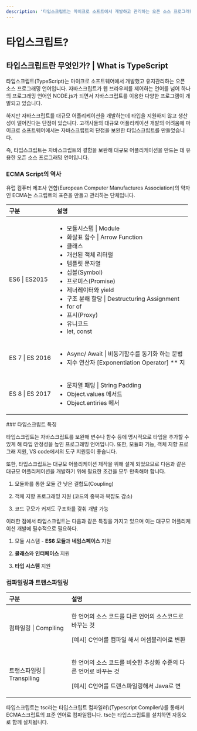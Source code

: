 ```yaml
---
description: '타입스크립트는 마이크로 소프트에서 개발하고 관리하는 오픈 소스 프로그래밍 언어입니다. 모든 브라우저나 호스트, 운영체제에서도 동작합니다.'
---
```


# 타입스크립트?

## 타입스크립트란 무엇인가? \| What is TypeScript

 타입스크립트\(TypeScript\)는 마이크로 소프트웨어에서 개발했고 유지관리하는 오픈 소스 프로그래밍 언어입니다. 자바스크립트가 웹 브라우저를 제어하는 언어를 넘어 하나의 프로그래밍 언어인 NODE.js가 되면서 자바스크립트를 이용한 다양한 프로그램이 개발되고 있습니다. 

 하지만 자바스크립트를 대규모 어플리케이션을 개발하는데 타입을 지원하지 않고 생산성이 떨어진다는 단점이 있습니다. 고객사들의 대규모 어플리케이션 개발의 어려움에 마이크로 소프트웨어에서는 자바스크립트의 단점을 보완한 타입스크립트를 만들었습니다.

 즉, 타입스크립트는 자바스크립트의 결함을 보완해 대규모 어플리케이션을 만드는 데 유용한 오픈 소스 프로그래밍 언어입니다. 

### ECMA Script의 역사

 유럽 컴퓨터 제조사 연합\(European Computer Manufactures Association\)의 약자인 ECMA는 스크립트의 표즌을 만들고 관리하는 단체입니다. 

<table>
  <thead>
    <tr>
      <th style="text-align:left">&#xAD6C;&#xBD84;</th>
      <th style="text-align:left">&#xC124;&#xBA85;</th>
    </tr>
  </thead>
  <tbody>
    <tr>
      <td style="text-align:left">ES6 | ES2015</td>
      <td style="text-align:left">
        <ul>
          <li>&#xBAA8;&#xB4C8;&#xC2DC;&#xC2A4;&#xD15C; | Module</li>
          <li>&#xD654;&#xC0B4;&#xD45C; &#xD568;&#xC218; | Arrow Function</li>
          <li>&#xD074;&#xB798;&#xC2A4;</li>
          <li>&#xAC1C;&#xC120;&#xB41C; &#xAC1D;&#xCCB4; &#xB9AC;&#xD130;&#xB7F4;</li>
          <li>&#xD15C;&#xD50C;&#xB9BF; &#xBB38;&#xC790;&#xC5F4;</li>
          <li>&#xC2EC;&#xBCFC;(Symbol)</li>
          <li>&#xD504;&#xB85C;&#xBBF8;&#xC2A4;(Promise)</li>
          <li>&#xC81C;&#xB108;&#xB808;&#xC774;&#xD130;&#xC640; yield</li>
          <li>&#xAD6C;&#xC870; &#xBD84;&#xD574; &#xD560;&#xB2F9; | Destructuring Assignment</li>
          <li>for of</li>
          <li>&#xD504;&#xC2DC;(Proxy)</li>
          <li>&#xC720;&#xB2C8;&#xCF54;&#xB4DC;</li>
          <li>let, const</li>
        </ul>
      </td>
    </tr>
    <tr>
      <td style="text-align:left">ES 7 | ES 2016</td>
      <td style="text-align:left">
        <ul>
          <li>Async/ Await | &#xBE44;&#xB3D9;&#xAE30;&#xD568;&#xC218;&#xB97C; &#xB3D9;&#xAE30;&#xD654;
            &#xD558;&#xB294; &#xBB38;&#xBC95;</li>
          <li>&#xC9C0;&#xC218; &#xC5F0;&#xC0B0;&#xC790; [Exponentiation Operator] **
            &#xC9C0;</li>
        </ul>
      </td>
    </tr>
    <tr>
      <td style="text-align:left">ES 8 | ES 2017</td>
      <td style="text-align:left">
        <ul>
          <li>&#xBB38;&#xC790;&#xC5F4; &#xD328;&#xB529; | String Padding</li>
          <li>Object.values &#xBA54;&#xC11C;&#xB4DC;</li>
          <li>Object.entiries &#xBA54;&#xC11C;</li>
        </ul>
      </td>
    </tr>
  </tbody>
</table>### 타입스크립트 특징

 타입스크립트는 자바스크립트를 보완해 변수나 함수 등에 명시적으로 타입을 추가할 수 있게 해 타입 안정성을 높인 프로그래밍 언어입니다. 또한, 모듈화 기능, 객체 지향 프로그래 지원, VS code에서의 도구 지원등이 좋습니다.

 또한, 타입스크립트는 대규모 어플리케이션 제작을 위해 설계 되었으므로 다음과 같은 대규모 어플리케이션을 개발하기 위해 필요한 조건을 모두 만족해야 합니다.

1. 모듈화를 통한 모듈 간 낮은 결합도\(Coupling\)

2. 객체 지향 프로그래밍 지원 \(코드의 중복과 복잡도 감소\)

3. 코드 규모가 커져도 구조화를 갖춰 개발 가능

 이러한 점에서 타입스크립트는 다음과 같은 특징을 가지고 있으며 이는 대규모 어플리케이션 개발에 필수적으로 필요하다.

1. 모듈 시스템 - **ES6 모듈**과 **네임스페이스** 지원

2. **클래스**와 **인터페이스** 지원

3. **타입 시스템** 지원

### 컴파일링과 트랜스파일링

<table>
  <thead>
    <tr>
      <th style="text-align:left">&#xAD6C;&#xBD84;</th>
      <th style="text-align:left">&#xC124;&#xBA85;</th>
    </tr>
  </thead>
  <tbody>
    <tr>
      <td style="text-align:left">&#xCEF4;&#xD30C;&#xC77C;&#xB9C1; | Compiling</td>
      <td style="text-align:left">
        <p>&#xD55C; &#xC5B8;&#xC5B4;&#xC758; &#xC18C;&#xC2A4; &#xCF54;&#xB4DC;&#xB97C;
          &#xB2E4;&#xB978; &#xC5B8;&#xC5B4;&#xC758; &#xC18C;&#xC2A4;&#xCF54;&#xB4DC;&#xB85C;
          &#xBC14;&#xAFB8;&#xB294; &#xAC83;</p>
        <p>[&#xC608;&#xC2DC;] C&#xC5B8;&#xC5B4;&#xB97C; &#xCEF4;&#xD30C;&#xC77C;
          &#xD574;&#xC11C; &#xC5B4;&#xC148;&#xBE14;&#xB9AC;&#xC5B4;&#xB85C; &#xBCC0;&#xD658;</p>
      </td>
    </tr>
    <tr>
      <td style="text-align:left">&#xD2B8;&#xB79C;&#xC2A4;&#xD30C;&#xC77C;&#xB9C1; | Transpiling</td>
      <td
      style="text-align:left">
        <p>&#xD55C; &#xC5B8;&#xC5B4;&#xC758; &#xC18C;&#xC2A4; &#xCF54;&#xB4DC;&#xB97C;
          &#xBE44;&#xC2B7;&#xD55C; &#xCD94;&#xC0C1;&#xD654; &#xC218;&#xC900;&#xC758;
          &#xB2E4;&#xB978; &#xC5B8;&#xC5B4;&#xB85C; &#xBC14;&#xAFB8;&#xB294; &#xAC83;</p>
        <p>[&#xC608;&#xC2DC;] C&#xC5B8;&#xC5B4;&#xB97C; &#xD2B8;&#xB79C;&#xC2A4;&#xD30C;&#xC77C;&#xB9C1;&#xD574;&#xC11C;
          Java&#xB85C; &#xBCC0;</p>
        </td>
    </tr>
  </tbody>
</table> 타입스크립트는 tsc라는 타입스크립트 컴파일러\(Typescript Compiler\)를 통해서 ECMA스크립트의 표준 언어로 컴파일됩니다. tsc는 타입스크립트를 설치하면 자동으로 함께 설치됩니다.

